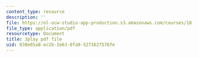 ```yaml
---
content_type: resource
description: ''
file: https://ol-ocw-studio-app-production.s3.amazonaws.com/courses/18-01-single-variable-calculus-fall-2006/830e65a8ec2b2e630fa95271627576fe_KhwQKE_tld0.pdf
file_type: application/pdf
resourcetype: Document
title: 3play pdf file
uid: 830e65a8-ec2b-2e63-0fa9-5271627576fe
---
```

